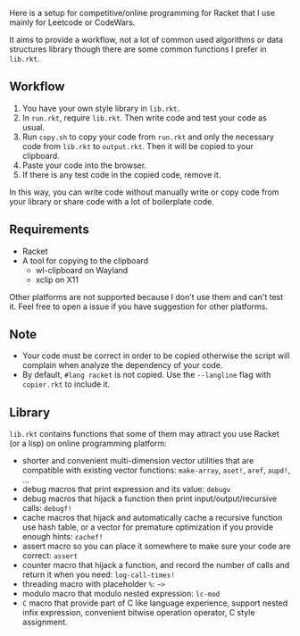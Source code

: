 Here is a setup for competitive/online programming for Racket that I use mainly for Leetcode or CodeWars.

It aims to provide a workflow, not a lot of common used algorithms or data structures library though there are some common functions I prefer in `lib.rkt`.

## Workflow

1. You have your own style library in `lib.rkt`.
2. In `run.rkt`, require `lib.rkt`. Then write code and test your code as usual.
3. Run `copy.sh` to copy your code from `run.rkt` and only the necessary code from `lib.rkt` to `output.rkt`. Then it will be copied to your clipboard.
4. Paste your code into the browser.
5. If there is any test code in the copied code, remove it.

In this way, you can write code without manually write or copy code from your library or share code with a lot of boilerplate code.

## Requirements

* Racket
* A tool for copying to the clipboard
  * wl-clipboard on Wayland
  * xclip on X11

Other platforms are not supported because I don't use them and can't test it. Feel free to open a issue if you have suggestion for other platforms.

## Note

* Your code must be correct in order to be copied otherwise the script will complain when analyze the dependency of your code.
* By default, `#lang racket` is not copied. Use the `--langline` flag with `copier.rkt` to include it.

## Library

`lib.rkt` contains functions that some of them may attract you use Racket (or a lisp) on online programming platform:

* shorter and convenient multi-dimension vector utilities that are compatible with existing vector functions: `make-array`, `aset!`, `aref`, `aupd!`, ...
* debug macros that print expression and its value: `debugv`
* debug macros that hijack a function then print input/output/recursive calls: `debugf!`
* cache macros that hijack and automatically cache a recursive function use hash table, or a vector for premature optimization if you provide enough hints: `cachef!`
* assert macro so you can place it somewhere to make sure your code are correct: `assert`
* counter macro that hijack a function, and record the number of calls and return it when you need: `log-call-times!`
* threading macro with placeholder `%`: `~>`
* modulo macro that modulo nested expression: `lc-mod`
* `C` macro that provide part of C like language experience, support nested infix expression, convenient bitwise operation operator, C style assignment.

